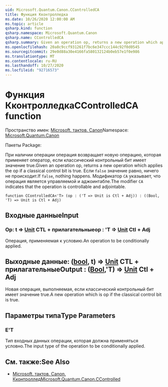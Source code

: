 ```yaml
---
uid: Microsoft.Quantum.Canon.CControlledCA
title: Функция Кконтролледка
ms.date: 10/26/2020 12:00:00 AM
ms.topic: article
qsharp.kind: function
qsharp.namespace: Microsoft.Quantum.Canon
qsharp.name: CControlledCA
qsharp.summary: Given an operation op, returns a new operation which applies the op if a classical control bit is true. If `false`, nothing happens. The modifier `CA` indicates that the operation is controllable and adjointable.
ms.openlocfilehash: 20a8c9ccf931261f7bc6e347ccc144c92f0d0545
ms.sourcegitcommit: 29e0d88a30e4166fa580132124b0eb57e1f0e986
ms.translationtype: MT
ms.contentlocale: ru-RU
ms.lasthandoff: 10/27/2020
ms.locfileid: "92716573"
---
```

# <a name="ccontrolledca-function"></a><span data-ttu-id="9eb1a-102">Функция Кконтролледка</span><span class="sxs-lookup"><span data-stu-id="9eb1a-102">CControlledCA function</span></span>

<span data-ttu-id="9eb1a-103">Пространство имен: [Microsoft. тактов. Canon](xref:Microsoft.Quantum.Canon)</span><span class="sxs-lookup"><span data-stu-id="9eb1a-103">Namespace: [Microsoft.Quantum.Canon](xref:Microsoft.Quantum.Canon)</span></span>

<span data-ttu-id="9eb1a-104">Пакеты [](https://nuget.org/packages/)</span><span class="sxs-lookup"><span data-stu-id="9eb1a-104">Package: [](https://nuget.org/packages/)</span></span>


<span data-ttu-id="9eb1a-105">При наличии операции операция возвращает новую операцию, которая применяет оператор, если классический контрольный бит имеет значение true.</span><span class="sxs-lookup"><span data-stu-id="9eb1a-105">Given an operation op, returns a new operation which applies the op if a classical control bit is true.</span></span> <span data-ttu-id="9eb1a-106">Если `false` значение равно, ничего не происходит.</span><span class="sxs-lookup"><span data-stu-id="9eb1a-106">If `false`, nothing happens.</span></span>
<span data-ttu-id="9eb1a-107">Модификатор `CA` указывает, что операция является управляемой и аджоинтабле.</span><span class="sxs-lookup"><span data-stu-id="9eb1a-107">The modifier `CA` indicates that the operation is controllable and adjointable.</span></span>

```qsharp
function CControlledCA<'T> (op : ('T => Unit is Ctl + Adj)) : ((Bool, 'T) => Unit is Ctl + Adj)
```


## <a name="input"></a><span data-ttu-id="9eb1a-108">Входные данные</span><span class="sxs-lookup"><span data-stu-id="9eb1a-108">Input</span></span>

### <a name="op--t--unit-ctl--adj"></a><span data-ttu-id="9eb1a-109">Op: t => [Unit](xref:microsoft.quantum.lang-ref.unit) CTL + прилагательные</span><span class="sxs-lookup"><span data-stu-id="9eb1a-109">op : 'T => [Unit](xref:microsoft.quantum.lang-ref.unit) Ctl + Adj</span></span>

<span data-ttu-id="9eb1a-110">Операция, применяемая к условию.</span><span class="sxs-lookup"><span data-stu-id="9eb1a-110">An operation to be conditionally applied.</span></span>



## <a name="output--boolt--unit-ctl--adj"></a><span data-ttu-id="9eb1a-111">Выходные данные: ([bool](xref:microsoft.quantum.lang-ref.bool), t) => [Unit](xref:microsoft.quantum.lang-ref.unit) CTL + прилагательные</span><span class="sxs-lookup"><span data-stu-id="9eb1a-111">Output : ([Bool](xref:microsoft.quantum.lang-ref.bool),'T) => [Unit](xref:microsoft.quantum.lang-ref.unit) Ctl + Adj</span></span>

<span data-ttu-id="9eb1a-112">Новая операция, выполняемая, если классический контрольный бит имеет значение true.</span><span class="sxs-lookup"><span data-stu-id="9eb1a-112">A new operation which is op if the classical control bit is true.</span></span>

## <a name="type-parameters"></a><span data-ttu-id="9eb1a-113">Параметры типа</span><span class="sxs-lookup"><span data-stu-id="9eb1a-113">Type Parameters</span></span>

### <a name="t"></a><span data-ttu-id="9eb1a-114">Е</span><span class="sxs-lookup"><span data-stu-id="9eb1a-114">'T</span></span>

<span data-ttu-id="9eb1a-115">Тип входных данных операции, которая должна применяться условно.</span><span class="sxs-lookup"><span data-stu-id="9eb1a-115">The input type of the operation to be conditionally applied.</span></span>

## <a name="see-also"></a><span data-ttu-id="9eb1a-116">См. также:</span><span class="sxs-lookup"><span data-stu-id="9eb1a-116">See Also</span></span>

- [<span data-ttu-id="9eb1a-117">Microsoft. тактов. Canon. Кконтроллед</span><span class="sxs-lookup"><span data-stu-id="9eb1a-117">Microsoft.Quantum.Canon.CControlled</span></span>](xref:Microsoft.Quantum.Canon.CControlled)